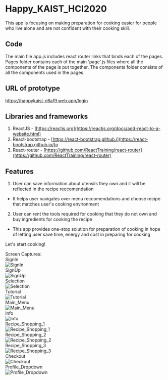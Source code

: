 # Happy_KAIST_HCI2020
This app is focusing on making preparation for cooking easier for people who live alone and are not confident with their cooking skill. 

## Code
The main file app.js includes react router links that binds each of the pages. Pages folder contains each of the main 'page'.js files where all the components of the page is put together. The components folder consists of all the components used in the pages.

## URL of prototype
https://happykaist-c6af9.web.app/login

## Libraries and frameworks
1. ReactJS - [https://reactjs.org](https://reactjs.org/docs/add-react-to-a-website.html)
2. React-bootstrap - [https://react-bootstrap.github.i](https://react-bootstrap.github.io/)o
3. React-router - [https://github.com/ReactTraining/react-router](https://github.com/ReactTraining/react-router)

## Features
1. User can save information about utensils they own and it will be reflected in the recipe reccomendation 
  - It helps user navigates over menu reccomendations and choose recipe that matches user's cooking environment
2. User can rent the tools required for cooking that they do not own and buy ingredients for cooking the recipe
  - This app provides one-stop solution for preparation of cooking in hope of letting user save time, energy and cost in preparing for cooking


Let's start cooking!


Screen Captures:  
SignIn  
![SignIn](https://github.com/ins0o/Happy_KAIST_HCI2020/raw/master/Images_For_Readme/01_SignIn.png)  
SignUp  
![SignUp](https://github.com/ins0o/Happy_KAIST_HCI2020/raw/master/Images_For_Readme/02_SignUp.png)  
Selection  
![Selection](https://github.com/ins0o/Happy_KAIST_HCI2020/raw/master/Images_For_Readme/03_Selection.png)  
Tutorial  
![Tutorial](https://github.com/ins0o/Happy_KAIST_HCI2020/raw/master/Images_For_Readme/04_Tutorial.png)  
Main_Menu  
![Main_Menu](https://github.com/ins0o/Happy_KAIST_HCI2020/raw/master/Images_For_Readme/05_Main_Menu.png)  
Info  
![Info](https://github.com/ins0o/Happy_KAIST_HCI2020/raw/master/Images_For_Readme/06_Info.png)  
Recipe_Shopping_1  
![Recipe_Shopping_1](https://github.com/ins0o/Happy_KAIST_HCI2020/raw/master/Images_For_Readme/07_Recipe_Shopping_1.png)  
Recipe_Shopping_2  
![Recipe_Shopping_2](https://github.com/ins0o/Happy_KAIST_HCI2020/raw/master/Images_For_Readme/08_Recipe_Shopping_2.png)  
Recipe_Shopping_3  
![Recipe_Shopping_3](https://github.com/ins0o/Happy_KAIST_HCI2020/raw/master/Images_For_Readme/09_Recipe_Shopping_3.png)  
Checkout  
![Checkout](https://github.com/ins0o/Happy_KAIST_HCI2020/raw/master/Images_For_Readme/10_Checkout.png)  
Profile_Dropdown  
![Profile_Dropdown](https://github.com/ins0o/Happy_KAIST_HCI2020/raw/master/Images_For_Readme/11_Profile_Dropdown.png)  





